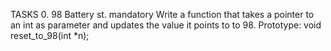 TASKS
0. 98 Battery st. mandatory
Write a function that takes a pointer to an int as parameter and updates the value it points to to 98.
Prototype: void reset_to_98(int *n);
